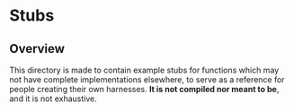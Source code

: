 # Stubs

## Overview

This directory is made to contain example stubs for functions which may not have complete implementations elsewhere,
to serve as a reference for people creating their own harnesses. **It is not compiled nor meant to be**, and it is not
exhaustive.
